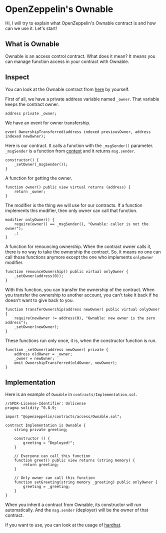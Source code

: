 # OpenZeppelin's Ownable

Hi, I will try to explain what OpenZeppelin's Ownable contract is and how can
we use it. Let's start!

## What is Ownable

Ownable is an access control contract. What does it mean? It means you can
manage function access in your contract with Ownable.

## Inspect

You can look at the Ownable contract from [here](https://github.com/OpenZeppelin/openzeppelin-contracts/blob/v4.3.0/contracts/access/Ownable.sol) by yourself.

First of all, we have a private address variable named `_owner`. That variable keeps the contract owner.
```solidity
address private _owner;
```

We have an event for owner transfership.
```solidity
event OwnershipTransferred(address indexed previousOwner, address indexed newOwner);
```

Here is our contract. It calls a function with the `_msgSender()` parameter. `_msgSender` is a function from [context](https://github.com/OpenZeppelin/openzeppelin-contracts/blob/v4.3.0/contracts/utils/Context.sol) and it returns `msg.sender`.
```solidity
constructor() {
    _setOwner(_msgSender());
}
```

A function for getting the owner.
```solidity
function owner() public view virtual returns (address) {
    return _owner;
}
```

The modifier is the thing we will use for our contracts. If a function implements this modifier, then only owner can call that function.
```solidity
modifier onlyOwner() {
    require(owner() == _msgSender(), "Ownable: caller is not the owner");
    _;
}
```

A function for renouncing ownership. When the contract owner calls it, there is no way to take the ownership the contract. So, it means no one can call those functions anymore except the one who implements `onlyOwner` modifier.
```solidity
function renounceOwnership() public virtual onlyOwner {
    _setOwner(address(0));
}
```

With this function, you can transfer the ownership of the contract. When you transfer the ownership to another account, you can't take it back if he doesn't want to give back to you.
```solidity
function transferOwnership(address newOwner) public virtual onlyOwner {
    require(newOwner != address(0), "Ownable: new owner is the zero address");
    _setOwner(newOwner);
}
```

These functions run only once, it is, when the constructor function is run.
```solidity
function _setOwner(address newOwner) private {
    address oldOwner = _owner;
    _owner = newOwner;
    emit OwnershipTransferred(oldOwner, newOwner);
}
```

## Implementation

Here is an example of `Ownable` in `contracts/Implementation.sol`.

```solidity
//SPDX-License-Identifier: Unlicense
pragma solidity ^0.8.9;

import "@openzeppelin/contracts/access/Ownable.sol";

contract Implementation is Ownable {
    string private greeting;

    constructor () {
        greeting = "Deployed!";
    }

    // Everyone can call this function
    function greet() public view returns (string memory) {
        return greeting;
    }

    // Only owner can call this function
    function setGreeting(string memory _greeting) public onlyOwner {
        greeting = _greeting;
    }
}
```

When you inherit a contract from Ownable, its constructor will run automatically. And the `msg.sender` (deployer) will be the owner of that contract.

If you want to use, you can look at the usage of [hardhat](https://hardhat.org/getting-started/).
